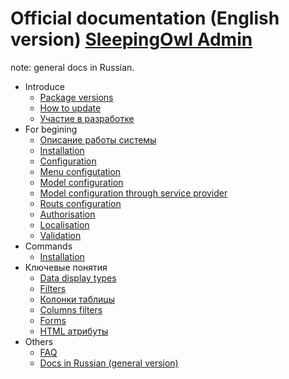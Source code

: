 # Official documentation (English version) [SleepingOwl Admin](https://github.com/LaravelRUS/SleepingOwlAdmin)
note: general docs in Russian.

- Introduce  
  - [Package versions](en/releases.md)
  - [How to update](en/upgrade.md)
  - [Участие в разработке](en/contributions.md)
- For begining
  - [Описание работы системы](en/global.md)
  - [Installation](en/installation.md)
  - [Configuration](en/configuration.md)
  - [Menu configutation](en/menu_configuration.md)
  - [Model configuration](en/model_configuration.md)
  - [Model configuration through service provider](en/model_configuration_section.md)
  - [Routs configuration](en/routes_configuration.md)
  - [Authorisation](en/authentication.md)
  - [Localisation](en/localization.md)
  - [Validation](en/validation.md)
- Commands
	- [Installation](en/command_install.md)
- Ключевые понятия
	- [Data display types](en/displays.md)
	- [Filters](en/filters.md)
	- [Колонки таблицы](en/columns.md)
	- [Columns filters](en/columnfilters.md)
	- [Forms](en/form.md)
	- [HTML атрибуты](en/html_attributes.md)
- Others
  - [FAQ](en/faq.md)
  - [Docs in Russian (general version)](README.md)
